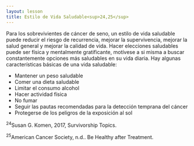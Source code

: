 ```yaml
---
layout: lesson
title: Estilo de Vida Saludable<sup>24,25</sup>
---
```


Para los sobrevivientes de cáncer de seno, un estilo de vida saludable puede reducir el riesgo de recurrencia, mejorar la supervivencia, mejorar la salud general y mejorar la calidad de vida. Hacer elecciones saludables puede ser física y mentalmente gratificante, motívese a si misma a buscar constantemente opciones más saludables en su vida diaria. Hay algunas características básicas de una vida saludable:

* Mantener un peso saludable
* Comer una dieta saludable
* Limitar el consumo alcohol
* Hacer actividad física
* No fumar
* Seguir las pautas recomendadas para la detección temprana del cáncer 
* Protegerse de los peligros de la exposición al sol


<sup>24</sup>Susan G. Komen, 2017, Survivorship Topics.

<sup>25</sup>American Cancer Society, n.d.. Be Healthy after Treatment.
